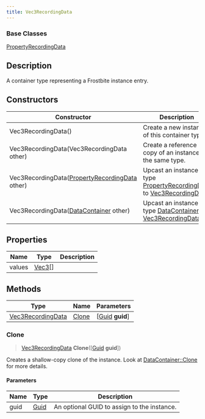 ```yaml
---
title: Vec3RecordingData
---
```

### Base Classes

[PropertyRecordingData](/vext/ref/fb/propertyrecordingdata/)

## Description

A container type representing a Frostbite instance entry.

## Constructors

| Constructor                                                                  | Description                                                                                                               |
| ---------------------------------------------------------------------------- | ------------------------------------------------------------------------------------------------------------------------- |
| Vec3RecordingData()                                                          | Create a new instance of this container type.                                                                             |
| Vec3RecordingData(Vec3RecordingData other)                                   | Create a reference copy of an instance of the same type.                                                                  |
| Vec3RecordingData([PropertyRecordingData](/vext/ref/fb/propertyrecordingdata/) other)      | Upcast an instance of type [PropertyRecordingData](/vext/ref/fb/propertyrecordingdata/) to [Vec3RecordingData](/vext/ref/fb/vec3recordingdata/).      |
| Vec3RecordingData([DataContainer](/vext/ref/shared/class/datacontainer) other) | Upcast an instance of type [DataContainer](/vext/ref/shared/class/datacontainer) to [Vec3RecordingData](/vext/ref/fb/vec3recordingdata/). |

## Properties

| Name   | Type                                  | Description |
| ------ | ------------------------------------- | ----------- |
| values | [Vec3](/vext/ref/shared/class/vec3)\[\] |             |

## Methods

| Type                                   | Name            | Parameters                                     |
| -------------------------------------- | --------------- | ---------------------------------------------- |
| [Vec3RecordingData](/vext/ref/fb/vec3recordingdata/) | [Clone](#clone) | \[[Guid](/vext/ref/shared/class/guid) **guid**\] |

### Clone

> [Vec3RecordingData](/vext/ref/fb/vec3recordingdata/) **Clone**(\[[Guid](/vext/ref/shared/class/guid) **guid**\])

Creates a shallow-copy clone of the instance. Look at [DataContainer::Clone](/vext/ref/shared/class/datacontainer#clone) for more details.

#### Parameters

| Name | Type         | Description                                 |
| ---- | ------------ | ------------------------------------------- |
| guid | [Guid](/vext/ref/shared/class/guid/) | An optional GUID to assign to the instance. |
